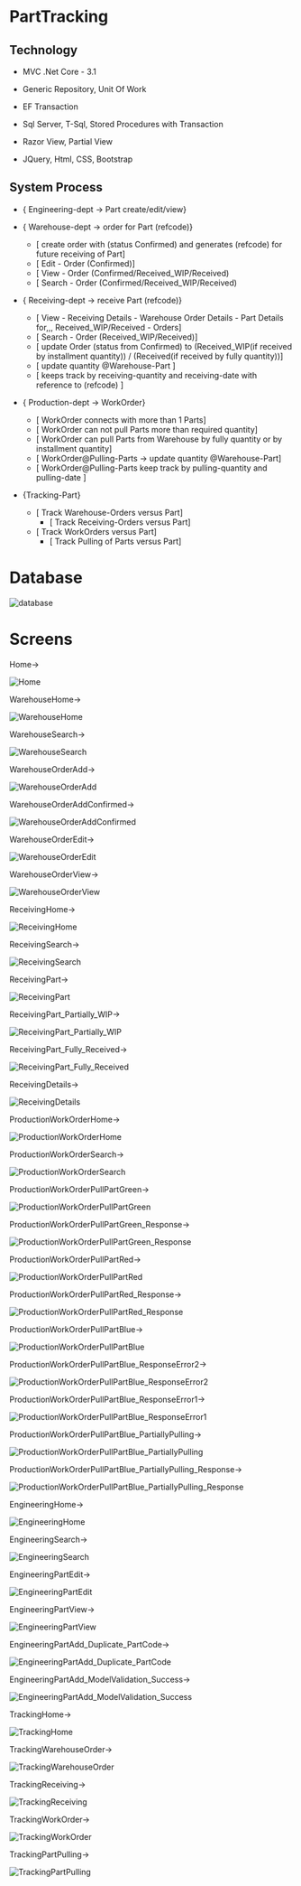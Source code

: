 # PartTracking

Technology
----------
- MVC .Net Core - 3.1

- Generic Repository, Unit Of Work

- EF Transaction

- Sql Server, T-Sql, Stored Procedures with Transaction

- Razor View, Partial View

- JQuery, Html, CSS, Bootstrap



System Process
--------------

- { Engineering-dept -> Part create/edit/view}
	
- { Warehouse-dept -> order for Part (refcode)}
	- [ create order with (status Confirmed) and generates (refcode) for future receiving of Part]
	- [ Edit - Order (Confirmed)]
	- [ View - Order (Confirmed/Received_WIP/Received)
	- [ Search - Order (Confirmed/Received_WIP/Received)
		 
		 
- { Receiving-dept -> receive Part (refcode)}
	- [ View - Receiving Details - Warehouse Order Details - Part Details for,,, Received_WIP/Received - Orders]
	- [ Search - Order (Received_WIP/Received)]
	- [ update Order (status from Confirmed) to 
		(Received_WIP(if received by installment quantity)) /
		(Received(if received by fully quantity))]
	- [ update quantity @Warehouse-Part ]
	- [ keeps track by receiving-quantity and receiving-date 
		with reference to (refcode)  ]

- { Production-dept -> WorkOrder}
	- [ WorkOrder connects with more than 1 Parts]
	- [ WorkOrder can not pull Parts more than required quantity]
	- [ WorkOrder can pull Parts from Warehouse by fully quantity or by installment quantity]
	- [ WorkOrder@Pulling-Parts -> update quantity @Warehouse-Part]
	- [ WorkOrder@Pulling-Parts keep track by pulling-quantity and pulling-date ]
		 
- {Tracking-Part}
	- [ Track Warehouse-Orders versus Part]
		- [ Track Receiving-Orders versus Part]
	- [ Track WorkOrders versus Part]
		- [ Track Pulling of Parts versus Part]





# Database


![database](https://user-images.githubusercontent.com/26190114/130287524-2240e7f7-db62-4197-8e88-ebae3593618a.PNG)


# Screens

Home->

![Home](https://user-images.githubusercontent.com/26190114/130300441-c3d5bad1-852c-4cbb-aa3b-275b2f4fc82e.PNG)


WarehouseHome->

![WarehouseHome](https://user-images.githubusercontent.com/26190114/130300663-78b31ae4-9574-4249-a6bb-926254314242.PNG)


WarehouseSearch->

![WarehouseSearch](https://user-images.githubusercontent.com/26190114/130300678-eb2a37ad-3b22-4523-b964-e93c8c9292e7.PNG)




WarehouseOrderAdd->

![WarehouseOrderAdd](https://user-images.githubusercontent.com/26190114/130300699-b3252de2-9ff6-4ce8-bb1d-44adc171ded3.PNG)




WarehouseOrderAddConfirmed->

![WarehouseOrderAddConfirmed](https://user-images.githubusercontent.com/26190114/130300713-b710cd9b-6ff0-4d23-a14e-b78e8efb4433.PNG)




WarehouseOrderEdit->

![WarehouseOrderEdit](https://user-images.githubusercontent.com/26190114/130300736-3390162f-972f-4ff0-9ad6-2ce0cf2a65bb.PNG)




WarehouseOrderView->

![WarehouseOrderView](https://user-images.githubusercontent.com/26190114/130300754-56e0febe-76b6-49f5-9b39-8399fb1bf650.PNG)




ReceivingHome->

![ReceivingHome](https://user-images.githubusercontent.com/26190114/130300785-92f06ff8-2eeb-4c59-a9b4-f4b2d024be72.PNG)




ReceivingSearch->

![ReceivingSearch](https://user-images.githubusercontent.com/26190114/130300812-b73d585b-132a-48de-b332-27dee6c6d7bb.PNG)




ReceivingPart->

![ReceivingPart](https://user-images.githubusercontent.com/26190114/130300826-4500ec84-1a25-4e3a-a625-74fae52eb181.PNG)




ReceivingPart_Partially_WIP->

![ReceivingPart_Partially_WIP](https://user-images.githubusercontent.com/26190114/130300838-86dd3c33-bd90-4d17-b06e-c2c48eff4e8f.PNG)




ReceivingPart_Fully_Received->

![ReceivingPart_Fully_Received](https://user-images.githubusercontent.com/26190114/130300845-5e4af93b-8625-4955-906b-cbb03031df2c.PNG)




ReceivingDetails->

![ReceivingDetails](https://user-images.githubusercontent.com/26190114/130300852-ca08be8f-fad5-4b04-8b85-62206de13554.PNG)




ProductionWorkOrderHome->

![ProductionWorkOrderHome](https://user-images.githubusercontent.com/26190114/130300860-7b8f16cb-878f-4071-b18a-94394f132a00.PNG)




ProductionWorkOrderSearch->

![ProductionWorkOrderSearch](https://user-images.githubusercontent.com/26190114/130300877-910752ec-26bb-485d-8703-27622e1c92ba.PNG)




ProductionWorkOrderPullPartGreen->

![ProductionWorkOrderPullPartGreen](https://user-images.githubusercontent.com/26190114/130300894-40b2eaf8-ea3f-469e-99c6-578593c54a6f.PNG)




ProductionWorkOrderPullPartGreen_Response->

![ProductionWorkOrderPullPartGreen_Response](https://user-images.githubusercontent.com/26190114/130300904-2c08e49f-e2b3-4053-ac01-f24114cbbc02.PNG)




ProductionWorkOrderPullPartRed->

![ProductionWorkOrderPullPartRed](https://user-images.githubusercontent.com/26190114/130300917-bb3dff58-a8ca-4d81-a538-e83fb290aedc.PNG)




ProductionWorkOrderPullPartRed_Response->

![ProductionWorkOrderPullPartRed_Response](https://user-images.githubusercontent.com/26190114/130300932-f97aa540-6a3b-4a19-a068-30495da9b3c4.PNG)




ProductionWorkOrderPullPartBlue->

![ProductionWorkOrderPullPartBlue](https://user-images.githubusercontent.com/26190114/130300946-39d94e55-79a4-4d5e-8240-5da9fe0b7793.PNG)




ProductionWorkOrderPullPartBlue_ResponseError2->

![ProductionWorkOrderPullPartBlue_ResponseError2](https://user-images.githubusercontent.com/26190114/130300960-af2e64ad-8396-445a-b375-98077d2df7cb.PNG)




ProductionWorkOrderPullPartBlue_ResponseError1->

![ProductionWorkOrderPullPartBlue_ResponseError1](https://user-images.githubusercontent.com/26190114/130300973-7adec060-95d9-4e96-85d3-5071f8b5d44e.PNG)




ProductionWorkOrderPullPartBlue_PartiallyPulling->

![ProductionWorkOrderPullPartBlue_PartiallyPulling](https://user-images.githubusercontent.com/26190114/130300989-c83e6f37-c1c3-43b8-8c2c-f8a73cb88c96.PNG)




ProductionWorkOrderPullPartBlue_PartiallyPulling_Response->

![ProductionWorkOrderPullPartBlue_PartiallyPulling_Response](https://user-images.githubusercontent.com/26190114/130301004-236f82a6-c21f-4a59-ad80-ba636824b70c.PNG)




EngineeringHome->

![EngineeringHome](https://user-images.githubusercontent.com/26190114/130301013-1b544325-e745-4370-a645-1cabb97ba45c.PNG)




EngineeringSearch->

![EngineeringSearch](https://user-images.githubusercontent.com/26190114/130301029-76dced1c-0d6d-4aa8-ab10-856110d223ea.PNG)




EngineeringPartEdit->

![EngineeringPartEdit](https://user-images.githubusercontent.com/26190114/130301039-ca389c72-c271-42a2-8282-c9b0526781b2.PNG)




EngineeringPartView->

![EngineeringPartView](https://user-images.githubusercontent.com/26190114/130301048-3ddcea0d-e150-4e03-957e-73b8d0cf16e8.PNG)




EngineeringPartAdd_Duplicate_PartCode->

![EngineeringPartAdd_Duplicate_PartCode](https://user-images.githubusercontent.com/26190114/130301062-298f9af5-b7e1-45bd-960f-9127f87b185a.PNG)




EngineeringPartAdd_ModelValidation_Success->

![EngineeringPartAdd_ModelValidation_Success](https://user-images.githubusercontent.com/26190114/130301073-d8f915ed-d78f-4186-a521-0f06c543a0a2.PNG)




TrackingHome->

![TrackingHome](https://user-images.githubusercontent.com/26190114/130301089-acbf2f0a-f042-4b98-8c41-6087bc902a09.PNG)




TrackingWarehouseOrder->

![TrackingWarehouseOrder](https://user-images.githubusercontent.com/26190114/130301105-3463a83e-6010-4b90-b8b0-02b3621f7dac.PNG)




TrackingReceiving->

![TrackingReceiving](https://user-images.githubusercontent.com/26190114/130301118-cea9c538-e617-42e6-adf8-810cd59a29b4.PNG)




TrackingWorkOrder->

![TrackingWorkOrder](https://user-images.githubusercontent.com/26190114/130301148-fcf66e75-b981-4678-a80e-1d2007a02f00.PNG)




TrackingPartPulling->

![TrackingPartPulling](https://user-images.githubusercontent.com/26190114/130301161-b3dbf9f1-1884-413a-8afc-a8cffe23e8bd.PNG)




